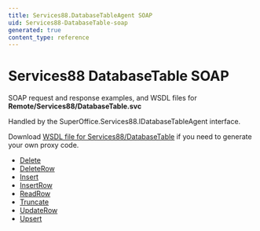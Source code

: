 ```yaml
---
title: Services88.DatabaseTableAgent SOAP
uid: Services88-DatabaseTable-soap
generated: true
content_type: reference
---
```


# Services88 DatabaseTable SOAP

SOAP request and response examples, and WSDL files for **Remote/Services88/DatabaseTable.svc**

Handled by the <see cref="T:SuperOffice.Services88.IDatabaseTableAgent">SuperOffice.Services88.IDatabaseTableAgent</see> interface.



Download [WSDL file for Services88/DatabaseTable](../Services88-DatabaseTable.md) if you need to generate your own proxy code.

* [Delete](Delete.md)
* [DeleteRow](DeleteRow.md)
* [Insert](Insert.md)
* [InsertRow](InsertRow.md)
* [ReadRow](ReadRow.md)
* [Truncate](Truncate.md)
* [UpdateRow](UpdateRow.md)
* [Upsert](Upsert.md)

